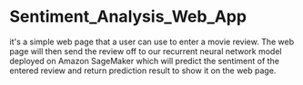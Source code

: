 # Sentiment_Analysis_Web_App
it's a simple web page that a user can use to enter a movie review. The web page will then send the review off to our recurrent neural network model deployed on Amazon SageMaker which will predict the sentiment of the entered review and return prediction result to show it on the web page.

